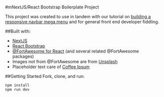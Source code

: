 #mNextJS/React Bootstrap Boilerplate Project

This project was created to use in tandem with our tutorial on [building a responsive navbar mega menu]() and for general front end developer fiddling.

##Built with:

- [NextJS](https://nextjs.org/)
- [React Bootstrap](https://react-bootstrap.github.io/)
- [@FortAwesome for React](https://www.npmjs.com/package/@fortawesome/react-fontawesome) (and several related @FortAwesome packages)
- Images not from @FortAwesome are from [Unsplash](http://www.https://unsplash.com/)
- Placeholder text care of [Coffee Ipsum](http://coffeeipsum.com/)

##Getting Started
Fork, clone, and run:

```
npm install
npm run dev
```
